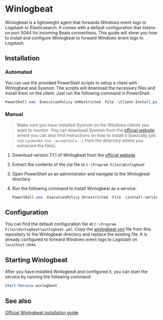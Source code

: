 # Winlogbeat

Winlogbeat is a lightweight agent that forwards Windows event logs to Logstash or Elasticsearch. It comes with a default configuration that listens on port 5044 for incoming Beats connections. This guide will show you how to install and configure Winlogbeat to forward Windows event logs to Logstash.

## Installation

### Automated

You can use the provided PowerShell scripts to setup a client with Winlogbeat and Sysmon. The scripts will download the necessary files and install them on the client. Just run the following command in PowerShell:

```powershell
PowerShell.exe -ExecutionPolicy UnRestricted -File .\Client-Install.ps1
```

### Manual

> Make sure you have installed Sysmon on the Windows clients you want to monitor. You can download Sysmon from the [official website](https://docs.microsoft.com/en-us/sysinternals/downloads/sysmon) where you can also find instructions on how to install it (basically just run `sysmon64.exe -accepteula -i` from the directory where you extracted the files).

1. Download version 7.1.1 of Winlogbeat from the [official website](https://www.elastic.co/downloads/past-releases/winlogbeat-7-1-1)
2. Extract the contents of the zip file to `C:\Program Files\Winlogbeat`
3. Open PowerShell as an administrator and navigate to the Winlogbeat directory
4. Run the following command to install Winlogbeat as a service:

    ```powershell
    PowerShell.exe -ExecutionPolicy Unrestricted -File .\install-service-winlogbeat.ps1
    ```

## Configuration

You can find the default configuration file at `C:\Program Files\Winlogbeat\winlogbeat.yml`. Copy the [winlogbeat.yml](config/winlogbeat.yml) file from this repository to the Winlogbeat directory and replace the existing file. It is already configured to forward Windows event logs to Logstash on `localhost:5044`.

## Starting Winlogbeat

After you have installed Winlogbeat and configured it, you can start the service by running the following command:

```powershell
Start-Service winlogbeat
```

## See also

[Official Winlogbeat installation guide](https://www.elastic.co/guide/en/beats/winlogbeat/current/winlogbeat-installation-configuration.html)

